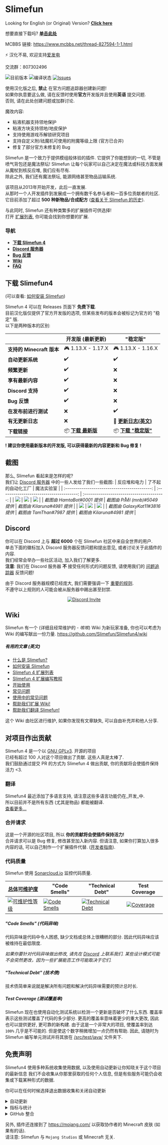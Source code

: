 # Slimefun

Looking for English (or Original) Version? [**Click here**](https://github.com/Slimefun/Slimefun4/)

想要直接下载吗? [**单击此处**](https://github.com/StarWishsama/Slimefun4/blob/master/README.md#%e4%b8%8b%e8%bd%bd-Slimefun4)

MCBBS 链接: https://www.mcbbs.net/thread-827594-1-1.html

⚡ 汉化不易, 欢迎支持[爱发电](http://afdian.net/@name1ess)

交流群：807302496

![目前版本](https://img.shields.io/github/v/release/StarWishSama/Slimefun4?include_prereleases)
![编译状态](https://github.com/StarWishsama/Slimefun4/workflows/Java%20CI/badge.svg)
[![Issues](https://img.shields.io/github/issues/StarWishsama/Slimefun4.svg?style=popout)](https://github.com/StarWishsama/Slimefun4/issues)

使用汉化版之后, **禁止** 在官方问题追踪器创建新问题!<br>
如果你执意要这么做, 请在反馈时使用**官方**开发版并且使用**英语** 提交问题.<br>
否则, 请在此处创建问题或加群讨论.

魔改内容:
* 粘液机器支持领地保护
* 粘液方块支持领地/地皮保护
* 支持使用游戏币解锁研究项目
* 支持自定义附/祛魔机可使用的附魔等级上限 (官方已合并)
* 修复了部分官方未修复的 Bug

Slimefun 是一个致力于提供模组般体验的插件. 它提供了你能想到的一切, 不管是喷气背包还是魔法祭坛!
Slimefun 让每个玩家可以自己决定在魔法或科技方面发展<br>
从魔杖到核反应堆, 我们应有尽有.<br>
除此之外, 我们还有魔法祭坛, 能源网络甚至物品运输系统.

该项目从2013年开始开发，此后一直发展.<br>
从那时一个人开发插件到发展成一个拥有数千名参与者和一百多位贡献者的社区.<br>
它目前添加了超过 **500 种新物品/合成配方**
([查看关于 Slimefun 的历史](https://github.com/Slimefun/Slimefun4/wiki/Slimefun-in-a-nutshell)).

与此同时, Slimefun 还有种类繁多的扩展插件可供选择!<br>
打开 [扩展列表](https://github.com/Slimefun/Slimefun4/wiki/Addons), 你可能会找到你想要的扩展.

### 导航
* **[下载 Slimefun 4](#%e4%b8%8b%e8%bd%bd-Slimefun4)**
* **[Discord 服务器](#discord)**
* **[Bug 反馈](https://github.com/StarWishsama/Slimefun4/issues)**
* **[Wiki](https://github.com/Slimefun/Slimefun4/wiki)**
* **[FAQ](https://github.com/Slimefun/Slimefun4/wiki/FAQ)**

## 下载 Slimefun4
(可以查看: [如何安装 Slimefun](https://github.com/Slimefun/Slimefun4/wiki/Installing-Slimefun))

Slimefun 4 可以在 Releases 页面下 **免费下载**.<br>
目前汉化版仅提供了官方开发版的选项, 但某些发布的版本会被标记为官方的 "稳定" 版.<br>
以下是两种版本的区别: 

| | 开发版 (最新更新) | "稳定版" |
| ------------------ | -------- | -------- |
| **支持的 Minecraft 版本** | :video_game: 1.13.X - 1.17.X | :video_game: 1.13.X - 1.16.X |
| **自动更新系统** | :heavy_check_mark: | :heavy_check_mark: |
| **频繁更新** | :heavy_check_mark: | :x: |
| **享有最新内容** | :heavy_check_mark: | :x: |
| **Discord 支持** | :heavy_check_mark: | :x: |
| **Bug 反馈** | :heavy_check_mark: | :x: |
| **在发布前进行测试** | :x: | :heavy_check_mark: |
| **有无更新日志** | :x: | :memo: **[更新日志(英文)](https://github.com/Slimefun/Slimefun4/blob/master/CHANGELOG.md)** |
| **下载链接** | :package: **[下载 最新版](https://github.com/StarWishsama/Slimefun4/releases)** | :package: **[下载 "稳定版"](https://github.com/StarWishsama/Slimefun4/releases/latest)** |

**! 建议你使用最新版本的开发版, 可以获得最新的内容更新和 Bug 修复 !**

## 截图
那么, Slimefun 看起来是怎样的呢?<br>
我们让 [Discord 服务器](#discord) 中的一些人发给了我们一些截图:
|                 反应堆和电力                  |            了不起的自动化工厂             |          魔法实验室           |
| :-------------------------------------------: | :--------------------------------------: | :----------------------------------------: |
| ![](https://raw.githubusercontent.com/Slimefun/Slimefun-Wiki/master/images/showcase1.png) | ![](https://raw.githubusercontent.com/Slimefun/Slimefun-Wiki/master/images/showcase6.png) | ![](https://raw.githubusercontent.com/Slimefun/Slimefun-Wiki/master/images/showcase5.png) |
| *截图由 HamtaBot#0001 提供* | *截图由 Piͭxͪeͤl (mnb)#5049 提供* | *截图由 Kilaruna#4981 提供* |
| ![](https://raw.githubusercontent.com/Slimefun/Slimefun-Wiki/master/images/showcase4.png) | ![](https://raw.githubusercontent.com/Slimefun/Slimefun-Wiki/master/images/showcase3.png) | ![](https://raw.githubusercontent.com/Slimefun/Slimefun-Wiki/master/images/showcase2.png) |
| *截图由 GalaxyKat11#3816 提供* | *截图由 TamThan#7987 提供* | *截图由 Kilaruna#4981 提供* |

## Discord
你可以在 Discord 上与 **超过 6000** 个在 Slimefun 社区中来自全世界的用户.<br>
单击下面的徽标加入 Discord 服务器反馈问题和提出意见, 或者讨论关于此插件的内容.<br>
我们经常会举办一些社区活动, 加入我们了解更多.<br>
**注意**: 我们在 Discord 服务器 **不** 接受任何形式的问题反馈, 请使用我们的 [问题追踪器](https://github.com/StarWishsama/Slimefun4/issues) 反馈问题!

由于 Discord 服务器规模已经庞大, 我们需要强调一下 [重要的规则](https://github.com/Slimefun/Slimefun4/wiki/Discord-Rules).<br>
不遵守以上规则的人可能会被从服务器中踢出甚至封禁.

<p align="center">
  <a href="https://discord.gg/slimefun">
    <img src="https://discordapp.com/api/guilds/565557184348422174/widget.png?style=banner3" alt="Discord Invite"/>
  </a>
</p>

## Wiki
Slimefun 有一个 (详细且经常维护的 - *咳咳*) Wiki 为新玩家准备, 
你也可以考虑为 Wiki 的编写献出一份力量.
https://github.com/Slimefun/Slimefun4/wiki

##### 有用的文章 (英文)
* [什么是 Slimefun?](https://github.com/Slimefun/Slimefun4/wiki/Slimefun-in-a-nutshell)
* [如何安装 Slimefun](https://github.com/Slimefun/Slimefun4/wiki/Installing-Slimefun)
* [Slimefun 4 扩展列表](https://github.com/Slimefun/Slimefun4/wiki/Addons)
* [Slimefun 4 扩展编写教程](https://github.com/Slimefun/Slimefun4/wiki/Developer-Guide)
* [开始使用](https://github.com/Slimefun/Slimefun4/wiki/Getting-Started)
* [常见问题](https://github.com/Slimefun/Slimefun4/wiki/FAQ)
* [使用中的常见问题](https://github.com/Slimefun/Slimefun4/wiki/Common-Issues)
* [帮助我们扩展 Wiki!](https://github.com/Slimefun/Slimefun4/wiki/Expanding-the-Wiki)
* [帮助我们翻译 Slimefun!](https://github.com/Slimefun/Slimefun4/wiki/Translating-Slimefun)

这个 Wiki 由社区进行维护, 如果你发现有文章缺失, 可以自由补充并和他人分享.

## 对项目作出贡献
Slimefun 4 是一个以 [GNU GPLv3](https://github.com/Slimefun/Slimefun4/blob/master/LICENSE). 开源的项目<br>
已经有超过 100 人对这个项目做出了贡献. 这些人真是太棒了.<br>
我们鼓励通过提交 PR 的方式为 Slimefun 4 做出贡献, 你的贡献将会使插件保持活力 <3.

### 翻译
Slimefun4 最近添加了多语言支持, 请注意这些多语言功能仍在_开发_中.<br>
所以目前并不是所有东西 (尤其是物品) 都能被翻译.<br>
[查看更多...](https://github.com/Slimefun/Slimefun4/wiki/Translating-Slimefun)

### 合并请求
这是一个开源的社区项目, 所以 **你的贡献将会使插件保持活力!**<br>
合并请求可以是 Bug 修复, 修改甚至加入新内容. 但请注意, 如果你打算加入很多内容的话, 可以自己制作一个扩展插件代替.
([开发者指南](https://github.com/Slimefun/Slimefun4/wiki/Developer-Guide)).

### 代码质量
Slimefun 使用 [Sonarcloud.io](https://sonarcloud.io/dashboard?id=TheBusyBiscuit_Slimefun4) 监控代码质量.

| [总体可维护度](https://sonarcloud.io/documentation/user-guide/metric-definitions/#maintainability) | "Code Smells" | "Technical Debt" | Test Coverage |
| ---- | ---- | ---- | ---- |
| [![可维护性等级](https://sonarcloud.io/api/project_badges/measure?project=TheBusyBiscuit_Slimefun4&metric=sqale_rating)](https://sonarcloud.io/dashboard?id=TheBusyBiscuit_Slimefun4) | [![Code Smells](https://sonarcloud.io/api/project_badges/measure?project=TheBusyBiscuit_Slimefun4&metric=code_smells)](https://sonarcloud.io/dashboard?id=TheBusyBiscuit_Slimefun4) | [![Technical Debt](https://sonarcloud.io/api/project_badges/measure?project=TheBusyBiscuit_Slimefun4&metric=sqale_index)](https://sonarcloud.io/dashboard?id=TheBusyBiscuit_Slimefun4) | [![Coverage](https://sonarcloud.io/api/project_badges/measure?project=TheBusyBiscuit_Slimefun4&metric=coverage)](https://sonarcloud.io/dashboard?id=TheBusyBiscuit_Slimefun4) |

##### "Code Smells" (代码异味)
代码异味是代码中令人困惑, 缺少文档或总体上很糟糕的部分. 因此代码异味应该被维持在最低限度.

_如果你要针对代码异味做出修改, 请先在 [Discord](#discord) 上联系我们. 某些设计模式可能不会突然更改，因为一些扩展能否工作可能取决于它们._

##### "Technical Debt" (技术债)
技术债简单来说就是解决所有问题和解决代码异味需要的预计总时长.

##### Test Coverage (测试覆盖率)
Slimefun 现在也使用自动化测试系统以检测一个更新是否破坏了什么东西. 覆盖率表示这些测试覆盖了代码的多少部分. 更高的覆盖率意味着更少的重大更改, 因此也可以提供更好, 更可靠的新构建.
由于这是一个非常大的项目, 使覆盖率到达 `100%` 几乎是不可能的. 但是使这个数字稍微增加一点仍然有帮助. 因此, 请随时为 Slimefun 编写单元测试并将其放在 [/src/test/java/](https://github.com/Slimefun/Slimefun4/tree/master/src/test/java) 文件夹下.

## 免责声明
Slimefun4 使用多种系统收集使用数据, 以及使用自动更新让你知晓关于这个项目的最新信息
我们不会收集从你那里获取的任何个人信息, 但是有些服务可能仍会收集或下载某种形式的数据.

你可以在任何时候选择退出数据收集和关闭自动更新

<details>
  <summary>自动更新</summary>
  
Slimefun4 汉化版 使用 Github API 以检测和下载更新.<br>
这一功能被默认启用, 但你可以在 `/plugins/Slimefun/config.yml` 里选择关闭.<br>
我们强烈推荐你使用自动更新, 以确保你能获得最新功能/修复的更新.
</details>

<details>
  <summary>指标与统计</summary>
  
Slimefun4 使用 [bStats](https://bstats.org/plugin/bukkit/Slimefun/4574) 收集关于插件的匿名信息.<br>
这些仅是为了统计目的, 因为我们对服务器/玩家如何使用插件感到兴趣.<br>
所有公开的数据均为匿名且已被汇总, 我们绝对无法看到单个服务器或玩家的信息.<br>
所有收集的数据均可公开访问: https://bstats.org/plugin/bukkit/Slimefun/4574

你也可以在 `/plugins/bStats/config.yml` 下关闭数据收集.<br>
了解更多请查看 [bStats 隐私政策](https://bstats.org/privacy-policy)
</details>

<details>
  <summary>GitHub 整合</summary>
  
最近, Slimefun4 连接到了 https://api.github.com/ 以收集关于此开源项目的数据.<br>
你的 Minecraft 服务器信息不会被发送到 Github.

这些信息包括但不限于
* 协作者列表, TA 们的用户名和个人主页链接 (来自仓库 `Slimefun/Slimefun4`, `Slimefun/Slimefun-Wiki` 和 `Slimefun/Resourcepack`)
* 仓库中开启的问题的数量
* 仓库中待定合并请求的数量
* 仓库的小星星数量
* 仓库的分支数量
* 仓库的代码大小
* 仓库中代码上次提交的日期
</details>

另外, 插件还连接到了 https://mojang.com/ 以获取协作者的 Minecraft 皮肤 (如果有的话).<br>
请注意: Slimefun 与 `Mojang Studios` 或 Minecraft 无关.
